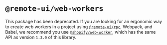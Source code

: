 # `@remote-ui/web-workers`

This package has been deprecated. If you are looking for an ergonomic way to create web workers in a project using [`@remote-ui/rpc`](../rpc), Webpack, and Babel, we recommend you use [`@shopify/web-worker`](https://github.com/Shopify/quilt/tree/main/packages/web-worker), which has the same API as version `1.3.0` of this library.
